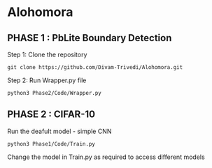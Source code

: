 # Alohomora

## PHASE 1 : PbLite Boundary Detection

Step 1: Clone the repository
```
git clone https://github.com/Divam-Trivedi/Alohomora.git
```
Step 2: Run Wrapper.py file
```
python3 Phase2/Code/Wrapper.py
```

## PHASE 2 : CIFAR-10

Run the deafult model - simple CNN
```
python3 Phase1/Code/Train.py
```

Change the model in Train.py as required to access different models
